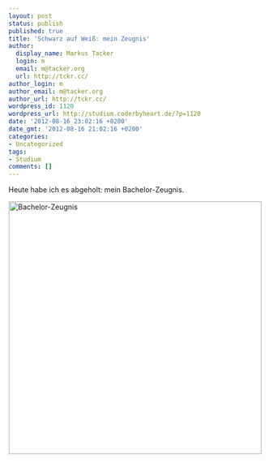 ```yaml
---
layout: post
status: publish
published: true
title: 'Schwarz auf Weiß: mein Zeugnis'
author:
  display_name: Markus Tacker
  login: m
  email: m@tacker.org
  url: http://tckr.cc/
author_login: m
author_email: m@tacker.org
author_url: http://tckr.cc/
wordpress_id: 1120
wordpress_url: http://studium.coderbyheart.de/?p=1120
date: '2012-08-16 23:02:16 +0200'
date_gmt: '2012-08-16 21:02:16 +0200'
categories:
- Uncategorized
tags:
- Studium
comments: []
---
```

<p>Heute habe ich es abgeholt: mein Bachelor-Zeugnis.</p>
<p><a href="http://www.flickr.com/photos/tacker/7795780140/in/photostream/" title="Bachelor-Zeugnis"><img src="http://farm8.staticflickr.com/7246/7795780140_b3e9efe156_c.jpg" width="498" alt="Bachelor-Zeugnis" style="border: 1px solid #ddd;"/></a></p>
